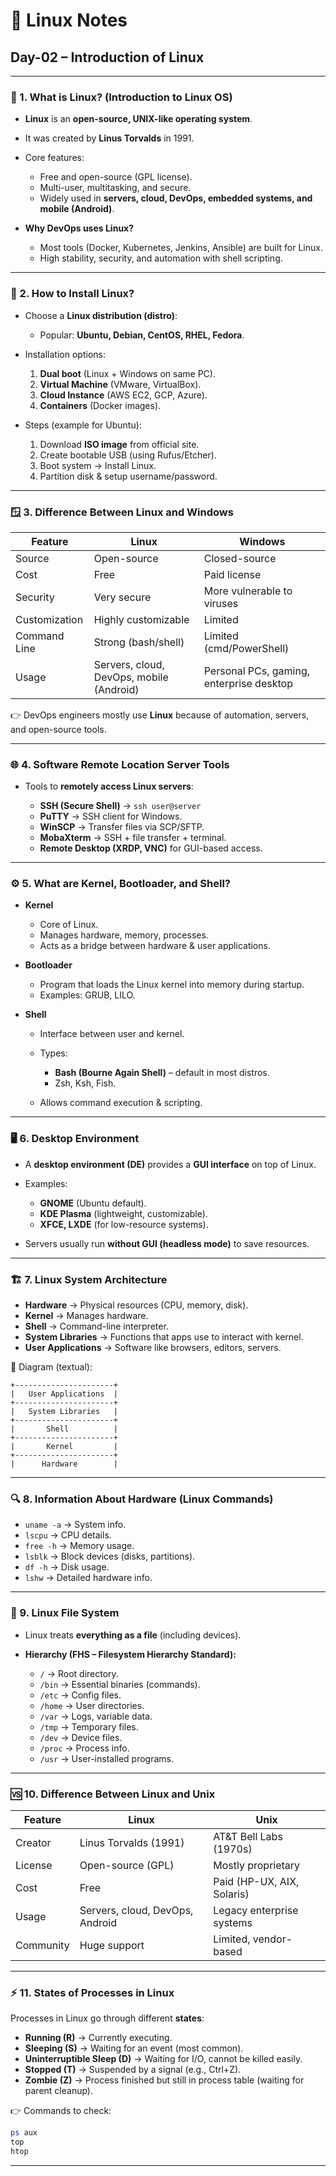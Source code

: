 
# 📒 Linux Notes

## **Day-02 – Introduction of Linux**

---

### 🐧 1. What is Linux? (Introduction to Linux OS)

* **Linux** is an **open-source, UNIX-like operating system**.
* It was created by **Linus Torvalds** in 1991.
* Core features:

  * Free and open-source (GPL license).
  * Multi-user, multitasking, and secure.
  * Widely used in **servers, cloud, DevOps, embedded systems, and mobile (Android)**.
* **Why DevOps uses Linux?**

  * Most tools (Docker, Kubernetes, Jenkins, Ansible) are built for Linux.
  * High stability, security, and automation with shell scripting.

---

### 💾 2. How to Install Linux?

* Choose a **Linux distribution (distro)**:

  * Popular: **Ubuntu, Debian, CentOS, RHEL, Fedora**.
* Installation options:

  1. **Dual boot** (Linux + Windows on same PC).
  2. **Virtual Machine** (VMware, VirtualBox).
  3. **Cloud Instance** (AWS EC2, GCP, Azure).
  4. **Containers** (Docker images).
* Steps (example for Ubuntu):

  1. Download **ISO image** from official site.
  2. Create bootable USB (using Rufus/Etcher).
  3. Boot system → Install Linux.
  4. Partition disk & setup username/password.

---

### 🪟 3. Difference Between Linux and Windows

| Feature       | Linux                                    | Windows                                  |
| ------------- | ---------------------------------------- | ---------------------------------------- |
| Source        | Open-source                              | Closed-source                            |
| Cost          | Free                                     | Paid license                             |
| Security      | Very secure                              | More vulnerable to viruses               |
| Customization | Highly customizable                      | Limited                                  |
| Command Line  | Strong (bash/shell)                      | Limited (cmd/PowerShell)                 |
| Usage         | Servers, cloud, DevOps, mobile (Android) | Personal PCs, gaming, enterprise desktop |

👉 DevOps engineers mostly use **Linux** because of automation, servers, and open-source tools.

---

### 🌐 4. Software Remote Location Server Tools

* Tools to **remotely access Linux servers**:

  * **SSH (Secure Shell)** → `ssh user@server`
  * **PuTTY** → SSH client for Windows.
  * **WinSCP** → Transfer files via SCP/SFTP.
  * **MobaXterm** → SSH + file transfer + terminal.
  * **Remote Desktop (XRDP, VNC)** for GUI-based access.

---

### ⚙️ 5. What are Kernel, Bootloader, and Shell?

* **Kernel**

  * Core of Linux.
  * Manages hardware, memory, processes.
  * Acts as a bridge between hardware & user applications.
* **Bootloader**

  * Program that loads the Linux kernel into memory during startup.
  * Examples: GRUB, LILO.
* **Shell**

  * Interface between user and kernel.
  * Types:

    * **Bash (Bourne Again Shell)** – default in most distros.
    * Zsh, Ksh, Fish.
  * Allows command execution & scripting.

---

### 🖥 6. Desktop Environment

* A **desktop environment (DE)** provides a **GUI interface** on top of Linux.
* Examples:

  * **GNOME** (Ubuntu default).
  * **KDE Plasma** (lightweight, customizable).
  * **XFCE, LXDE** (for low-resource systems).
* Servers usually run **without GUI (headless mode)** to save resources.

---

### 🏗 7. Linux System Architecture

* **Hardware** → Physical resources (CPU, memory, disk).
* **Kernel** → Manages hardware.
* **Shell** → Command-line interpreter.
* **System Libraries** → Functions that apps use to interact with kernel.
* **User Applications** → Software like browsers, editors, servers.

📌 Diagram (textual):

```
+----------------------+
|   User Applications  |
+----------------------+
|   System Libraries   |
+----------------------+
|       Shell          |
+----------------------+
|       Kernel         |
+----------------------+
|      Hardware        |
```

---

### 🔍 8. Information About Hardware (Linux Commands)

* `uname -a` → System info.
* `lscpu` → CPU details.
* `free -h` → Memory usage.
* `lsblk` → Block devices (disks, partitions).
* `df -h` → Disk usage.
* `lshw` → Detailed hardware info.

---

### 📂 9. Linux File System

* Linux treats **everything as a file** (including devices).
* **Hierarchy (FHS – Filesystem Hierarchy Standard):**

  * `/` → Root directory.
  * `/bin` → Essential binaries (commands).
  * `/etc` → Config files.
  * `/home` → User directories.
  * `/var` → Logs, variable data.
  * `/tmp` → Temporary files.
  * `/dev` → Device files.
  * `/proc` → Process info.
  * `/usr` → User-installed programs.

---

### 🆚 10. Difference Between Linux and Unix

| Feature   | Linux                           | Unix                       |
| --------- | ------------------------------- | -------------------------- |
| Creator   | Linus Torvalds (1991)           | AT&T Bell Labs (1970s)     |
| License   | Open-source (GPL)               | Mostly proprietary         |
| Cost      | Free                            | Paid (HP-UX, AIX, Solaris) |
| Usage     | Servers, cloud, DevOps, Android | Legacy enterprise systems  |
| Community | Huge support                    | Limited, vendor-based      |

---

### ⚡ 11. States of Processes in Linux

Processes in Linux go through different **states**:

* **Running (R)** → Currently executing.
* **Sleeping (S)** → Waiting for an event (most common).
* **Uninterruptible Sleep (D)** → Waiting for I/O, cannot be killed easily.
* **Stopped (T)** → Suspended by a signal (e.g., Ctrl+Z).
* **Zombie (Z)** → Process finished but still in process table (waiting for parent cleanup).

👉 Commands to check:

```bash
ps aux
top
htop
```

---
